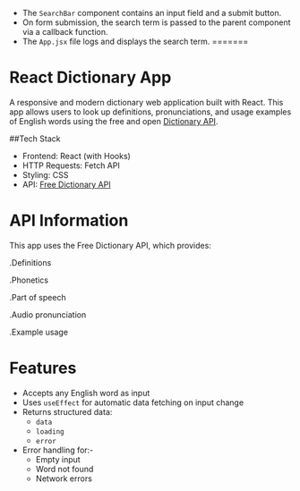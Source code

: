 
- The `SearchBar` component contains an input field and a submit button.
- On form submission, the search term is passed to the parent component via a callback function.
- The `App.jsx` file logs and displays the search term.
=======
# React Dictionary App
A responsive and modern dictionary web application built with React. This app allows users to look up definitions, pronunciations, and usage examples of English words using the free and open [Dictionary API](https://dictionaryapi.dev/). 

  ##Tech Stack

- Frontend: React (with Hooks)
- HTTP Requests: Fetch API 
- Styling: CSS 
- API: [Free Dictionary API](https://dictionaryapi.dev/)

# API Information
This app uses the Free Dictionary API, which provides:

 .Definitions

 .Phonetics

 .Part of speech

 .Audio pronunciation

 .Example usage

 # Features
 - Accepts any English word as input
- Uses `useEffect` for automatic data fetching on input change
- Returns structured data:
  - `data` 
  - `loading` 
  - `error` 
- Error handling for:- 
   - Empty input
  - Word not found
  - Network errors
